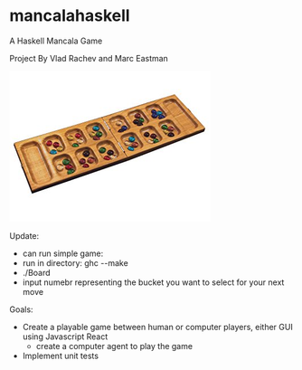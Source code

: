 # mancalahaskell
A Haskell Mancala Game

Project By Vlad Rachev and Marc Eastman

![](/mancala.jpg?raw=true "Mancala")


Update:
 * can run simple game:
 * run in directory: ghc --make 
 * ./Board
 * input numebr representing the bucket you want to select for your next move

Goals:
* Create a playable game between human or computer players, either GUI using Javascript React
  * create a computer agent to play the game
* Implement unit tests 
